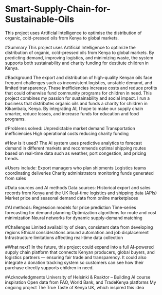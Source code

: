 # Smart-Supply-Chain-for-Sustainable-Oils
This project uses Artificial Intelligence to optimise the distribution of organic, cold-pressed oils from Kenya to global markets. 

#Summary
This project uses Artificial Intelligence to optimize the distribution of organic, cold-pressed oils from Kenya to global markets. By predicting demand, improving logistics, and minimizing waste, the system supports both sustainability and charity funding for destitute children in Kenya.

#Background
The export and distribution of high-quality Kenyan oils face frequent challenges such as inconsistent logistics, unstable demand, and limited transparency. These inefficiencies increase costs and reduce profits that could otherwise fund community programs for children in need.
This project combines my passion for sustainability and social impact. I run a business that distributes organic oils and funds a charity for children in Kikambala, Kenya. By integrating AI, I hope to make our supply chain smarter, reduce losses, and increase funds for education and food programs.

#Problems solved:
Unpredictable market demand
Transportation inefficiencies
High operational costs reducing charity funding

#How is it used?
The AI system uses predictive analytics to forecast demand in different markets and recommends optimal shipping routes based on real-time data such as weather, port congestion, and pricing trends.

#Users include:
Export managers who plan shipments
Logistics teams coordinating deliveries
Charity administrators monitoring funds generated from sales

#Data sources and AI methods
Data sources:
Historical export and sales records from Kenya and the UK
Real-time logistics and shipping data (APIs)
Market price and seasonal demand data from online marketplaces

#AI methods:
Regression models for price prediction
Time-series forecasting for demand planning
Optimization algorithms for route and cost minimization
Neural networks for dynamic supply-demand matching

#Challenges
Limited availability of clean, consistent data from developing regions
Ethical considerations around automation and job displacement
Infrastructure limitations affecting real-time data collection

#What next?
In the future, this project could expand into a full AI-powered supply chain platform that connects Kenyan producers, global buyers, and logistics partners — ensuring fair trade and transparency.
It could also integrate a donation tracking system so customers can see how their purchase directly supports children in need.

#Acknowledgments
University of Helsinki & Reaktor – Building AI course inspiration
Open data from FAO, World Bank, and TradeKenya platforms
My ongoing project The True Taste of Kenya UK, which inspired this idea
